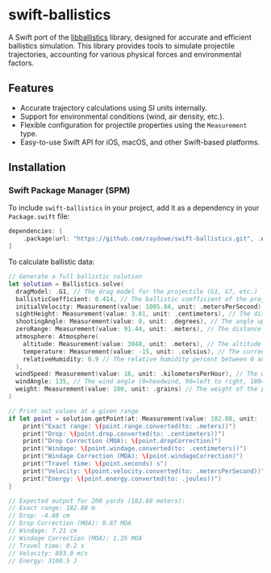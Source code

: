 # swift-ballistics

A Swift port of the [libballistics](https://github.com/grimwm/libballistics) library, designed for accurate and efficient ballistics simulation. This library provides tools to simulate projectile trajectories, accounting for various physical forces and environmental factors.

## Features

- Accurate trajectory calculations using SI units internally.
- Support for environmental conditions (wind, air density, etc.).
- Flexible configuration for projectile properties using the `Measurement` type.
- Easy-to-use Swift API for iOS, macOS, and other Swift-based platforms.

## Installation

### Swift Package Manager (SPM)

To include `swift-ballistics` in your project, add it as a dependency in your `Package.swift` file:

```swift
dependencies: [
    .package(url: "https://github.com/raydowe/swift-ballistics.git", .upToNextMajor(from: "4.0.0")) // Version updated to reflect breaking changes
]
```

To calculate ballistic data:
```swift
// Generate a full ballistic solution
let solution = Ballistics.solve(
  dragModel: .G1, // The drag model for the projectile (G1, G7, etc.)
  ballisticCoefficient: 0.414, // The ballistic coefficient of the projectile
  initialVelocity: Measurement(value: 1005.84, unit: .metersPerSecond), // The initial velocity of the projectile
  sightHeight: Measurement(value: 3.81, unit: .centimeters), // The distance the sight is offset from the bore
  shootingAngle: Measurement(value: 0, unit: .degrees), // The angle up (+) or down (-) of the shot
  zeroRange: Measurement(value: 91.44, unit: .meters), // The distance the projectile is zeroed at
  atmosphere: Atmosphere(
    altitude: Measurement(value: 3048, unit: .meters), // The altitude above sea level
    temperature: Measurement(value: -15, unit: .celsius), // The current temperature
    relativeHumidity: 0.9 // The relative humidity percent between 0 and 1
  ),
  windSpeed: Measurement(value: 16, unit: .kilometersPerHour), // The wind speed
  windAngle: 135, // The wind angle (0=headwind, 90=left to right, 180=tailwind, 270/-90=right to left)
  weight: Measurement(value: 180, unit: .grains) // The weight of the projectile
)

// Print out values at a given range
if let point = solution.getPoint(at: Measurement(value: 182.88, unit: .meters)) { // 200 yards
    print("Exact range: \(point.range.converted(to: .meters))")
    print("Drop: \(point.drop.converted(to: .centimeters))")
    print("Drop Correction (MOA): \(point.dropCorrection)")
    print("Windage: \(point.windage.converted(to: .centimeters))")
    print("Windage Correction (MOA): \(point.windageCorrection)")
    print("Travel time: \(point.seconds) s")
    print("Velocity: \(point.velocity.converted(to: .metersPerSecond))")
    print("Energy: \(point.energy.converted(to: .joules))")
}

// Expected output for 200 yards (182.88 meters):
// Exact range: 182.88 m
// Drop: -4.60 cm
// Drop Correction (MOA): 0.87 MOA
// Windage: 7.21 cm
// Windage Correction (MOA): 1.35 MOA
// Travel time: 0.2 s
// Velocity: 893.0 m/s
// Energy: 3100.5 J
```
